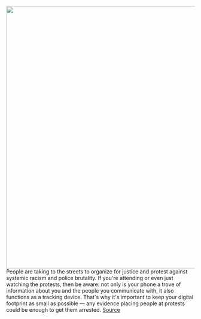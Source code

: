 <img src='https://cdn.vox-cdn.com/thumbor/OQGrn88vjEhTLIWa_WoX7cIFmSA=/0x0:4896x3264/1200x800/filters:focal(2057x1241:2839x2023)/cdn.vox-cdn.com/uploads/chorus_image/image/66894188/1241597884.jpg.0.jpg' width='700px' /><br/>
People are taking to the streets to organize for justice and protest against systemic racism and police brutality. If you're attending or even just watching the protests, then be aware: not only is your phone a trove of information about you and the people you communicate with, it also functions as a tracking device. That's why it's important to keep your digital footprint as small as possible — any evidence placing people at protests could be enough to get them arrested.
<a href='https://www.theverge.com/21276979/phone-protest-demonstration-activism-digital-how-to-security-privacy'> Source <a/>
